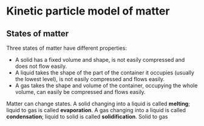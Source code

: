 # Kinetic particle model of matter
## States of matter
Three states of matter have different properties:
- A solid has a fixed volume and shape, is not easily compressed and does not flow easily.
- A liquid takes the shape of the part of the container it occupies (usually the lowest level), is not easily compressed and flows easily.
- A gas takes the shape and volume of the container, occupying the whole volume, can easily be compressed and flows easily.

Matter can change states. A solid changing into a liquid is called **melting**; liquid to gas is called **evaporation**. A gas changing into a liquid is called **condensation**; liquid to solid is called **solidification**. Solid to gas

